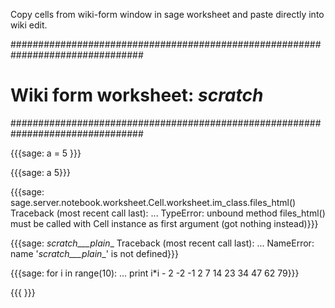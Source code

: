Copy cells from wiki-form window in sage worksheet and paste directly into wiki edit.







################################################################################
# Wiki form worksheet: _scratch_
################################################################################



{{{sage: a = 5
}}}

{{{sage: a
5}}}

{{{sage: sage.server.notebook.worksheet.Cell.worksheet.im_class.files_html()
Traceback (most recent call last):
...
TypeError: unbound method files_html() must be called with Cell instance as first argument (got nothing instead)}}}

{{{sage: _scratch___plain__
Traceback (most recent call last):
...
NameError: name '_scratch___plain__' is not defined}}}

{{{sage: for i in range(10):
...    print i*i - 2
-2
-1
2
7
14
23
34
47
62
79}}}

{{{
}}}
